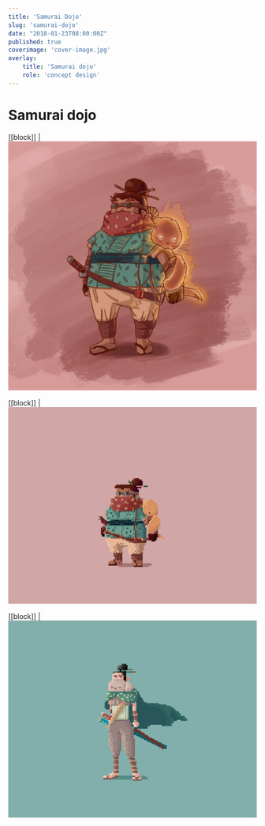 ```yaml
---
title: 'Samurai Dojo'
slug: 'samurai-dojo'
date: "2018-01-23T08:00:00Z"
published: true
coverimage: 'cover-image.jpg'
overlay:
    title: 'Samurai dojo'
    role: 'concept design'
---
```


# Samurai dojo

[[block]]
| ![Samurai 1](samurai-1.jpg)

[[block]]
| ![Samurai 1 pixel art](samurai-1-pixel.jpg)

[[block]]
| ![Samurai 2 pixel art](samurai-2-pixel.jpg)
